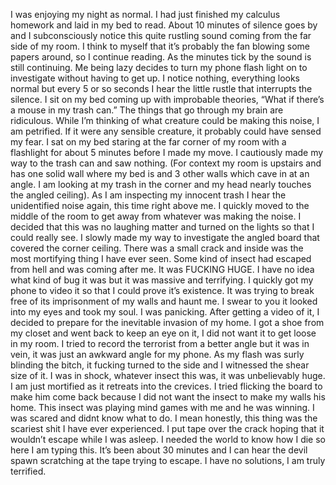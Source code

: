 I was enjoying my night as normal. I had just finished my calculus homework and laid in my bed to read. About 10 minutes of silence goes by and I subconsciously notice this quite rustling sound coming from the far side of my room. I think to myself that it’s probably the fan blowing some papers around, so I continue reading. As the minutes tick by the sound is still continuing. Me being lazy decides to turn my phone flash light on to investigate without having to get up. I notice nothing, everything looks normal but every 5 or so seconds I hear the little rustle that interrupts the silence. I sit on my bed coming up with improbable theories, “What if there’s a mouse in my trash can.” The things that go through my brain are ridiculous. While I’m thinking of what creature could be making this noise, I am petrified. If it were any sensible creature, it probably could have sensed my fear. I sat on my bed staring at the far corner of my room with a flashlight for about 5 minutes before I made my move. I cautiously made my way to the trash can and saw nothing. (For context my room is upstairs and has one solid wall where my bed is and 3 other walls which cave in at an angle. I am looking at my trash in the corner and my head nearly touches the angled ceiling). As I am inspecting my innocent trash I hear the unidentified noise again, this time right above me. I quickly moved to the middle of the room to get away from whatever was making the noise. I decided that this was no laughing matter and turned on the lights so that I could really see. I slowly made my way to investigate the angled board that covered the corner ceiling. There was a small crack and inside was the most mortifying thing I have ever seen. Some kind of insect had escaped from hell and was coming after me. It was FUCKING HUGE. I have no idea what kind of bug it was but it was massive and terrifying. I quickly got my phone to video it so that I could prove it’s existence. It was trying to break free of its imprisonment of my walls and haunt me. I swear to you it looked into my eyes and took my soul. I was panicking. After getting a video of it, I decided to prepare for the inevitable invasion of my home. I got a shoe from my closet and went back to keep an eye on it, I did not want it to get loose in my room. I tried to record the terrorist from a better angle but it was in vein, it was just an awkward angle for my phone. As my flash was surly blinding the bitch, it fucking turned to the side and I witnessed the shear size of it. I was in shock, whatever insect this was, it was unbelievably huge. I am just mortified as it retreats into the crevices. I tried flicking the board to make him come back because I did not want the insect to make my walls his home. This insect was playing mind games with me and he was winning. I was scared and didnt know what to do. I mean honestly, this thing was the scariest shit I have ever experienced. I put tape over the crack hoping that it wouldn’t escape while I was asleep. I needed the world to know how I die so here I am typing this. It’s been about 30 minutes and I can hear the devil spawn scratching at the tape trying to escape. I have no solutions, I am truly terrified.
